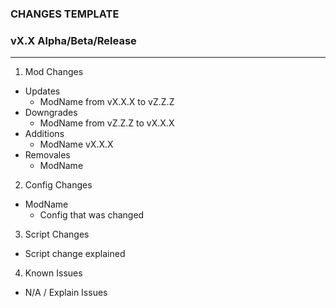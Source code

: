 ### CHANGES TEMPLATE
### vX.X Alpha/Beta/Release
------------

1. Mod Changes
  - Updates
    - ModName from vX.X.X to vZ.Z.Z
  - Downgrades
    - ModName from vZ.Z.Z to vX.X.X
  - Additions
    - ModName vX.X.X
  - Removales
    - ModName
2. Config Changes
  - ModName
    - Config that was changed
3. Script Changes
  - Script change explained
4. Known Issues
  - N/A / Explain Issues
